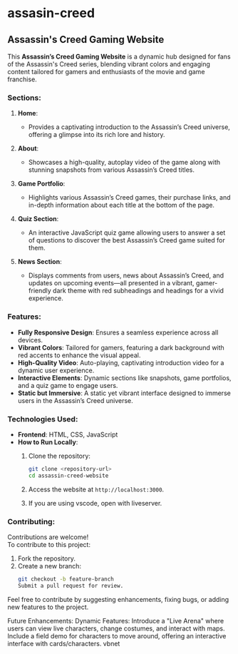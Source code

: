 # assasin-creed
## Assassin's Creed Gaming Website

This **Assassin’s Creed Gaming Website** is a dynamic hub designed for fans of the Assassin's Creed series, blending vibrant colors and engaging content tailored for gamers and enthusiasts of the movie and game franchise.

### Sections:

1. **Home**:  
   - Provides a captivating introduction to the Assassin’s Creed universe, offering a glimpse into its rich lore and history.

2. **About**:  
   - Showcases a high-quality, autoplay video of the game along with stunning snapshots from various Assassin’s Creed titles.

3. **Game Portfolio**:  
   - Highlights various Assassin’s Creed games, their purchase links, and in-depth information about each title at the bottom of the page.

4. **Quiz Section**:  
   - An interactive JavaScript quiz game allowing users to answer a set of questions to discover the best Assassin’s Creed game suited for them.

5. **News Section**:  
   - Displays comments from users, news about Assassin’s Creed, and updates on upcoming events—all presented in a vibrant, gamer-friendly dark theme with red subheadings and headings for a vivid experience.

### Features:

- **Fully Responsive Design**: Ensures a seamless experience across all devices.
- **Vibrant Colors**: Tailored for gamers, featuring a dark background with red accents to enhance the visual appeal.
- **High-Quality Video**: Auto-playing, captivating introduction video for a dynamic user experience.
- **Interactive Elements**: Dynamic sections like snapshots, game portfolios, and a quiz game to engage users.
- **Static but Immersive**: A static yet vibrant interface designed to immerse users in the Assassin’s Creed universe.

### Technologies Used:

- **Frontend**: HTML, CSS, JavaScript  
- **How to Run Locally**:  
  1. Clone the repository:
     ```bash
     git clone <repository-url>
     cd assassin-creed-website
     ```
   
  2. Access the website at `http://localhost:3000`.
  3. If you are using vscode, open with liveserver.

### Contributing:

Contributions are welcome!  
To contribute to this project:

1. Fork the repository.
2. Create a new branch:
   ```bash
   git checkout -b feature-branch
   Submit a pull request for review.
Feel free to contribute by suggesting enhancements, fixing bugs, or adding new features to the project.

Future Enhancements:
Dynamic Features:
Introduce a "Live Arena" where users can view live characters, change costumes, and interact with maps.
Include a field demo for characters to move around, offering an interactive interface with cards/characters.
vbnet


